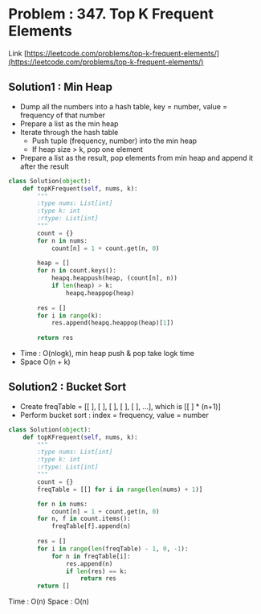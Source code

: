 # Problem : 347. Top K Frequent Elements
Link [https://leetcode.com/problems/top-k-frequent-elements/](https://leetcode.com/problems/top-k-frequent-elements/)

## Solution1 : Min Heap
- Dump all the numbers into a hash table, key = number, value = frequency of that number
- Prepare a list as the min heap
- Iterate through the hash table
  - Push tuple (frequency, number) into the min heap
  - If heap size > k, pop one element
- Prepare a list as the result, pop elements from min heap and append it after the result
```python
class Solution(object):
    def topKFrequent(self, nums, k):
        """
        :type nums: List[int]
        :type k: int
        :rtype: List[int]
        """
        count = {}
        for n in nums:
            count[n] = 1 + count.get(n, 0)
        
        heap = []
        for n in count.keys():
            heapq.heappush(heap, (count[n], n))
            if len(heap) > k:
                heapq.heappop(heap)
        
        res = []
        for i in range(k):
            res.append(heapq.heappop(heap)[1])
        
        return res
```
- Time : O(nlogk), min heap push & pop take logk time
- Space  O(n + k)

## Solution2 : Bucket Sort
- Create freqTable = [[ ], [ ], [ ], [ ], [ ], ...], which is [[ ] * (n+1)]
- Perform bucket sort : index = frequency, value = number
```python
class Solution(object):
    def topKFrequent(self, nums, k):
        """
        :type nums: List[int]
        :type k: int
        :rtype: List[int]
        """
        count = {}
        freqTable = [[] for i in range(len(nums) + 1)]

        for n in nums:
            count[n] = 1 + count.get(n, 0)
        for n, f in count.items():
            freqTable[f].append(n)
        
        res = []
        for i in range(len(freqTable) - 1, 0, -1):
            for n in freqTable[i]:
                res.append(n)
                if len(res) == k:
                    return res
        return []
```
Time : O(n)
Space : O(n)
